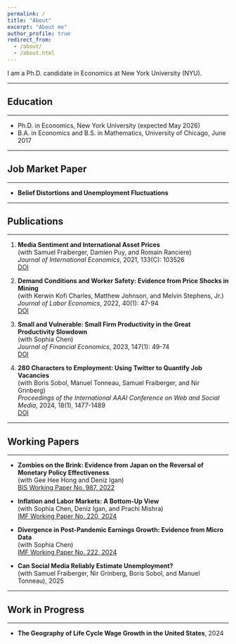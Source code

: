 ```yaml
---
permalink: /
title: "About"
excerpt: "About me"
author_profile: true
redirect_from: 
  - /about/
  - /about.html
---
```


I am a Ph.D. candidate in Economics at New York University (NYU). 

---
## Education
---

- Ph.D. in Economics, New York University (expected May 2026)  
- B.A. in Economics and B.S. in Mathematics, University of Chicago, June 2017  

---
## Job Market Paper
---

- **Belief Distortions and Unemployment Fluctuations**

---
## Publications
---

1. **Media Sentiment and International Asset Prices**  
(with Samuel Fraiberger, Damien Puy, and Romain Ranciere)  
*Journal of International Economics*, 2021, 133(C): 103526  
[DOI](https://doi.org/10.1016/j.jinteco.2021.103526)

2. **Demand Conditions and Worker Safety: Evidence from Price Shocks in Mining**  
(with Kerwin Kofi Charles, Matthew Johnson, and Melvin Stephens, Jr.)  
*Journal of Labor Economics*, 2022, 40(1): 47-94  
[DOI](https://doi.org/10.1086/713887)

3. **Small and Vulnerable: Small Firm Productivity in the Great Productivity Slowdown**  
(with Sophia Chen)  
*Journal of Financial Economics*, 2023, 147(1): 49-74  
[DOI](https://doi.org/10.1016/j.jfineco.2022.09.007)

4. **280 Characters to Employment: Using Twitter to Quantify Job Vacancies**  
(with Boris Sobol, Manuel Tonneau, Samuel Fraiberger, and Nir Grinberg)  
*Proceedings of the International AAAI Conference on Web and Social Media*, 2024, 18(1), 1477-1489  
[DOI](https://doi.org/10.1609/icwsm.v18i1.31403)

---
## Working Papers
---

- **Zombies on the Brink: Evidence from Japan on the Reversal of Monetary Policy Effectiveness**  
(with Gee Hee Hong and Deniz Igan)  
[BIS Working Paper No. 987, 2022](https://www.bis.org/publ/work987.htm)

- **Inflation and Labor Markets: A Bottom-Up View**  
(with Sophia Chen, Deniz Igan, and Prachi Mishra)  
[IMF Working Paper No. 220, 2024](https://doi.org/10.5089/9798400291807.001)

- **Divergence in Post-Pandemic Earnings Growth: Evidence from Micro Data**  
(with Sophia Chen)  
[IMF Working Paper No. 222, 2024](https://doi.org/10.5089/9798400291814.001)

- **Can Social Media Reliably Estimate Unemployment?**  
(with Samuel Fraiberger, Nir Grinberg, Boris Sobol, and Manuel Tonneau), 2025

---
## Work in Progress
---

- **The Geography of Life Cycle Wage Growth in the United States**, 2024


